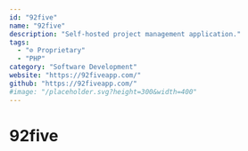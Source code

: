 ```yaml
---
id: "92five"
name: "92five"
description: "Self-hosted project management application."
tags:
  - "⊘ Proprietary"
  - "PHP"
category: "Software Development"
website: "https://92fiveapp.com/"
github: "https://92fiveapp.com/"
#image: "/placeholder.svg?height=300&width=400"
---
```


# 92five
